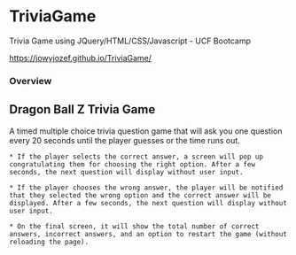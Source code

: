 # TriviaGame
Trivia Game using JQuery/HTML/CSS/Javascript - UCF Bootcamp

https://jowyjozef.github.io/TriviaGame/

### Overview

## Dragon Ball Z Trivia Game

A timed multiple choice trivia question game that will ask you one question every 20 seconds until the player guesses or the time runs out.

    * If the player selects the correct answer, a screen will pop up congratulating them for choosing the right option. After a few seconds, the next question will display without user input.

    * If the player chooses the wrong answer, the player will be notified that they selected the wrong option and the correct answer will be displayed. After a few seconds, the next question will display without user input.

    * On the final screen, it will show the total number of correct answers, incorrect answers, and an option to restart the game (without reloading the page).

